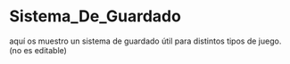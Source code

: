 # Sistema_De_Guardado
aquí os muestro un sistema de guardado útil para distintos tipos de juego. (no es editable)
